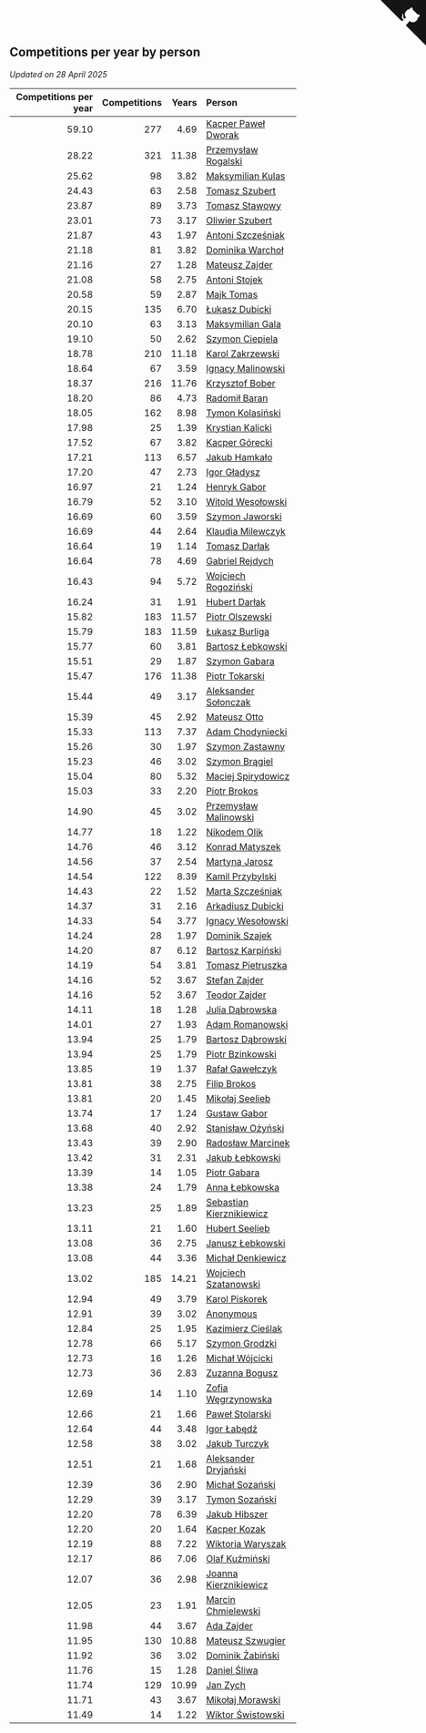 ## Competitions per year by person

*Updated on 28 April 2025*

| Competitions per year | Competitions | Years | Person |
| ---: | ---: | ---: | :--- |
| 59.10 | 277 | 4.69 | [Kacper Paweł Dworak](https://www.worldcubeassociation.org/persons/2020DWOR01) |
| 28.22 | 321 | 11.38 | [Przemysław Rogalski](https://www.worldcubeassociation.org/persons/2013ROGA02) |
| 25.62 | 98 | 3.82 | [Maksymilian Kulas](https://www.worldcubeassociation.org/persons/2021KULA02) |
| 24.43 | 63 | 2.58 | [Tomasz Szubert](https://www.worldcubeassociation.org/persons/2022SZUB02) |
| 23.87 | 89 | 3.73 | [Tomasz Stawowy](https://www.worldcubeassociation.org/persons/2021STAW01) |
| 23.01 | 73 | 3.17 | [Oliwier Szubert](https://www.worldcubeassociation.org/persons/2022SZUB01) |
| 21.87 | 43 | 1.97 | [Antoni Szcześniak](https://www.worldcubeassociation.org/persons/2023SZCZ04) |
| 21.18 | 81 | 3.82 | [Dominika Warchoł](https://www.worldcubeassociation.org/persons/2021WARC01) |
| 21.16 | 27 | 1.28 | [Mateusz Zajder](https://www.worldcubeassociation.org/persons/2024ZAJD01) |
| 21.08 | 58 | 2.75 | [Antoni Stojek](https://www.worldcubeassociation.org/persons/2022STOJ03) |
| 20.58 | 59 | 2.87 | [Majk Tomas](https://www.worldcubeassociation.org/persons/2022TOMA05) |
| 20.15 | 135 | 6.70 | [Łukasz Dubicki](https://www.worldcubeassociation.org/persons/2018DUBI01) |
| 20.10 | 63 | 3.13 | [Maksymilian Gala](https://www.worldcubeassociation.org/persons/2022GALA01) |
| 19.10 | 50 | 2.62 | [Szymon Ciepiela](https://www.worldcubeassociation.org/persons/2022CIEP01) |
| 18.78 | 210 | 11.18 | [Karol Zakrzewski](https://www.worldcubeassociation.org/persons/2014ZAKR01) |
| 18.64 | 67 | 3.59 | [Ignacy Malinowski](https://www.worldcubeassociation.org/persons/2021MALI02) |
| 18.37 | 216 | 11.76 | [Krzysztof Bober](https://www.worldcubeassociation.org/persons/2013BOBE01) |
| 18.20 | 86 | 4.73 | [Radomił Baran](https://www.worldcubeassociation.org/persons/2020BARA02) |
| 18.05 | 162 | 8.98 | [Tymon Kolasiński](https://www.worldcubeassociation.org/persons/2016KOLA02) |
| 17.98 | 25 | 1.39 | [Krystian Kalicki](https://www.worldcubeassociation.org/persons/2023KALI10) |
| 17.52 | 67 | 3.82 | [Kacper Górecki](https://www.worldcubeassociation.org/persons/2021GORE01) |
| 17.21 | 113 | 6.57 | [Jakub Hamkało](https://www.worldcubeassociation.org/persons/2018HAMK01) |
| 17.20 | 47 | 2.73 | [Igor Gładysz](https://www.worldcubeassociation.org/persons/2022GLAD01) |
| 16.97 | 21 | 1.24 | [Henryk Gabor](https://www.worldcubeassociation.org/persons/2024GABO02) |
| 16.79 | 52 | 3.10 | [Witold Wesołowski](https://www.worldcubeassociation.org/persons/2022WESO01) |
| 16.69 | 60 | 3.59 | [Szymon Jaworski](https://www.worldcubeassociation.org/persons/2021JAWO01) |
| 16.69 | 44 | 2.64 | [Klaudia Milewczyk](https://www.worldcubeassociation.org/persons/2022MILE05) |
| 16.64 | 19 | 1.14 | [Tomasz Darłak](https://www.worldcubeassociation.org/persons/2024DARL01) |
| 16.64 | 78 | 4.69 | [Gabriel Rejdych](https://www.worldcubeassociation.org/persons/2020REJD01) |
| 16.43 | 94 | 5.72 | [Wojciech Rogoziński](https://www.worldcubeassociation.org/persons/2019ROGO04) |
| 16.24 | 31 | 1.91 | [Hubert Darłak](https://www.worldcubeassociation.org/persons/2023DARL03) |
| 15.82 | 183 | 11.57 | [Piotr Olszewski](https://www.worldcubeassociation.org/persons/2013OLSZ02) |
| 15.79 | 183 | 11.59 | [Łukasz Burliga](https://www.worldcubeassociation.org/persons/2013BURL01) |
| 15.77 | 60 | 3.81 | [Bartosz Łebkowski](https://www.worldcubeassociation.org/persons/2021LEBK01) |
| 15.51 | 29 | 1.87 | [Szymon Gabara](https://www.worldcubeassociation.org/persons/2023GABA01) |
| 15.47 | 176 | 11.38 | [Piotr Tokarski](https://www.worldcubeassociation.org/persons/2013TOKA01) |
| 15.44 | 49 | 3.17 | [Aleksander Sołonczak](https://www.worldcubeassociation.org/persons/2022SOLO01) |
| 15.39 | 45 | 2.92 | [Mateusz Otto](https://www.worldcubeassociation.org/persons/2022OTTO01) |
| 15.33 | 113 | 7.37 | [Adam Chodyniecki](https://www.worldcubeassociation.org/persons/2017CHOD02) |
| 15.26 | 30 | 1.97 | [Szymon Zastawny](https://www.worldcubeassociation.org/persons/2023ZAST01) |
| 15.23 | 46 | 3.02 | [Szymon Brągiel](https://www.worldcubeassociation.org/persons/2022BRAG03) |
| 15.04 | 80 | 5.32 | [Maciej Spirydowicz](https://www.worldcubeassociation.org/persons/2020SPIR01) |
| 15.03 | 33 | 2.20 | [Piotr Brokos](https://www.worldcubeassociation.org/persons/2023BROK01) |
| 14.90 | 45 | 3.02 | [Przemysław Malinowski](https://www.worldcubeassociation.org/persons/2022MALI01) |
| 14.77 | 18 | 1.22 | [Nikodem Olik](https://www.worldcubeassociation.org/persons/2024OLIK01) |
| 14.76 | 46 | 3.12 | [Konrad Matyszek](https://www.worldcubeassociation.org/persons/2022MATY02) |
| 14.56 | 37 | 2.54 | [Martyna Jarosz](https://www.worldcubeassociation.org/persons/2022JARO01) |
| 14.54 | 122 | 8.39 | [Kamil Przybylski](https://www.worldcubeassociation.org/persons/2016PRZY01) |
| 14.43 | 22 | 1.52 | [Marta Szcześniak](https://www.worldcubeassociation.org/persons/2023SZCZ07) |
| 14.37 | 31 | 2.16 | [Arkadiusz Dubicki](https://www.worldcubeassociation.org/persons/2023DUBI01) |
| 14.33 | 54 | 3.77 | [Ignacy Wesołowski](https://www.worldcubeassociation.org/persons/2021WESO01) |
| 14.24 | 28 | 1.97 | [Dominik Szajek](https://www.worldcubeassociation.org/persons/2023SZAJ01) |
| 14.20 | 87 | 6.12 | [Bartosz Karpiński](https://www.worldcubeassociation.org/persons/2019KARP03) |
| 14.19 | 54 | 3.81 | [Tomasz Pietruszka](https://www.worldcubeassociation.org/persons/2021PIET01) |
| 14.16 | 52 | 3.67 | [Stefan Zajder](https://www.worldcubeassociation.org/persons/2021ZAJD02) |
| 14.16 | 52 | 3.67 | [Teodor Zajder](https://www.worldcubeassociation.org/persons/2021ZAJD03) |
| 14.11 | 18 | 1.28 | [Julia Dąbrowska](https://www.worldcubeassociation.org/persons/2024DABR01) |
| 14.01 | 27 | 1.93 | [Adam Romanowski](https://www.worldcubeassociation.org/persons/2023ROMA10) |
| 13.94 | 25 | 1.79 | [Bartosz Dąbrowski](https://www.worldcubeassociation.org/persons/2023DABR07) |
| 13.94 | 25 | 1.79 | [Piotr Bzinkowski](https://www.worldcubeassociation.org/persons/2023BZIN01) |
| 13.85 | 19 | 1.37 | [Rafał Gawełczyk](https://www.worldcubeassociation.org/persons/2023GAWE01) |
| 13.81 | 38 | 2.75 | [Filip Brokos](https://www.worldcubeassociation.org/persons/2022BROK03) |
| 13.81 | 20 | 1.45 | [Mikołaj Seelieb](https://www.worldcubeassociation.org/persons/2023SEEL04) |
| 13.74 | 17 | 1.24 | [Gustaw Gabor](https://www.worldcubeassociation.org/persons/2024GABO01) |
| 13.68 | 40 | 2.92 | [Stanisław Ożyński](https://www.worldcubeassociation.org/persons/2022OZYN01) |
| 13.43 | 39 | 2.90 | [Radosław Marcinek](https://www.worldcubeassociation.org/persons/2022MARC05) |
| 13.42 | 31 | 2.31 | [Jakub Łebkowski](https://www.worldcubeassociation.org/persons/2023LEBK01) |
| 13.39 | 14 | 1.05 | [Piotr Gabara](https://www.worldcubeassociation.org/persons/2024GABA02) |
| 13.38 | 24 | 1.79 | [Anna Łebkowska](https://www.worldcubeassociation.org/persons/2023LEBK04) |
| 13.23 | 25 | 1.89 | [Sebastian Kierznikiewicz](https://www.worldcubeassociation.org/persons/2023KIER02) |
| 13.11 | 21 | 1.60 | [Hubert Seelieb](https://www.worldcubeassociation.org/persons/2023SEEL02) |
| 13.08 | 36 | 2.75 | [Janusz Łebkowski](https://www.worldcubeassociation.org/persons/2022LEBK01) |
| 13.08 | 44 | 3.36 | [Michał Denkiewicz](https://www.worldcubeassociation.org/persons/2021DENK01) |
| 13.02 | 185 | 14.21 | [Wojciech Szatanowski](https://www.worldcubeassociation.org/persons/2011SZAT01) |
| 12.94 | 49 | 3.79 | [Karol Piskorek](https://www.worldcubeassociation.org/persons/2021PISK01) |
| 12.91 | 39 | 3.02 | [Anonymous](https://www.worldcubeassociation.org/persons/2022ANON03) |
| 12.84 | 25 | 1.95 | [Kazimierz Cieślak](https://www.worldcubeassociation.org/persons/2023CIES01) |
| 12.78 | 66 | 5.17 | [Szymon Grodzki](https://www.worldcubeassociation.org/persons/2020GROD01) |
| 12.73 | 16 | 1.26 | [Michał Wójcicki](https://www.worldcubeassociation.org/persons/2024WOJC01) |
| 12.73 | 36 | 2.83 | [Zuzanna Bogusz](https://www.worldcubeassociation.org/persons/2022BOGU01) |
| 12.69 | 14 | 1.10 | [Zofia Węgrzynowska](https://www.worldcubeassociation.org/persons/2024WEGR01) |
| 12.66 | 21 | 1.66 | [Paweł Stolarski](https://www.worldcubeassociation.org/persons/2023STOL04) |
| 12.64 | 44 | 3.48 | [Igor Łabędź](https://www.worldcubeassociation.org/persons/2021LABE01) |
| 12.58 | 38 | 3.02 | [Jakub Turczyk](https://www.worldcubeassociation.org/persons/2022TURC02) |
| 12.51 | 21 | 1.68 | [Aleksander Dryjański](https://www.worldcubeassociation.org/persons/2023DRYJ01) |
| 12.39 | 36 | 2.90 | [Michał Sozański](https://www.worldcubeassociation.org/persons/2022SOZA02) |
| 12.29 | 39 | 3.17 | [Tymon Sozański](https://www.worldcubeassociation.org/persons/2022SOZA01) |
| 12.20 | 78 | 6.39 | [Jakub Hibszer](https://www.worldcubeassociation.org/persons/2018HIBS01) |
| 12.20 | 20 | 1.64 | [Kacper Kozak](https://www.worldcubeassociation.org/persons/2023KOZA05) |
| 12.19 | 88 | 7.22 | [Wiktoria Waryszak](https://www.worldcubeassociation.org/persons/2018WARY01) |
| 12.17 | 86 | 7.06 | [Olaf Kuźmiński](https://www.worldcubeassociation.org/persons/2018KUZM02) |
| 12.07 | 36 | 2.98 | [Joanna Kierznikiewicz](https://www.worldcubeassociation.org/persons/2022KIER01) |
| 12.05 | 23 | 1.91 | [Marcin Chmielewski](https://www.worldcubeassociation.org/persons/2023CHMI01) |
| 11.98 | 44 | 3.67 | [Ada Zajder](https://www.worldcubeassociation.org/persons/2021ZAJD01) |
| 11.95 | 130 | 10.88 | [Mateusz Szwugier](https://www.worldcubeassociation.org/persons/2014SZWU01) |
| 11.92 | 36 | 3.02 | [Dominik Żabiński](https://www.worldcubeassociation.org/persons/2022ZABI01) |
| 11.76 | 15 | 1.28 | [Daniel Śliwa](https://www.worldcubeassociation.org/persons/2024SLIW01) |
| 11.74 | 129 | 10.99 | [Jan Zych](https://www.worldcubeassociation.org/persons/2014ZYCH01) |
| 11.71 | 43 | 3.67 | [Mikołaj Morawski](https://www.worldcubeassociation.org/persons/2021MORA01) |
| 11.49 | 14 | 1.22 | [Wiktor Świstowski](https://www.worldcubeassociation.org/persons/2024SWIS01) |


<a href="https://github.com/maxidragon/wca_statistics_pl" class="github-corner" aria-label="View source on Github"><svg width="80" height="80" viewBox="0 0 250 250" style="fill:#151513; color:#fff; position: absolute; top: 0; border: 0; right: 0;" aria-hidden="true"><path d="M0,0 L115,115 L130,115 L142,142 L250,250 L250,0 Z"></path><path d="M128.3,109.0 C113.8,99.7 119.0,89.6 119.0,89.6 C122.0,82.7 120.5,78.6 120.5,78.6 C119.2,72.0 123.4,76.3 123.4,76.3 C127.3,80.9 125.5,87.3 125.5,87.3 C122.9,97.6 130.6,101.9 134.4,103.2" fill="currentColor" style="transform-origin: 130px 106px;" class="octo-arm"></path><path d="M115.0,115.0 C114.9,115.1 118.7,116.5 119.8,115.4 L133.7,101.6 C136.9,99.2 139.9,98.4 142.2,98.6 C133.8,88.0 127.5,74.4 143.8,58.0 C148.5,53.4 154.0,51.2 159.7,51.0 C160.3,49.4 163.2,43.6 171.4,40.1 C171.4,40.1 176.1,42.5 178.8,56.2 C183.1,58.6 187.2,61.8 190.9,65.4 C194.5,69.0 197.7,73.2 200.1,77.6 C213.8,80.2 216.3,84.9 216.3,84.9 C212.7,93.1 206.9,96.0 205.4,96.6 C205.1,102.4 203.0,107.8 198.3,112.5 C181.9,128.9 168.3,122.5 157.7,114.1 C157.9,116.9 156.7,120.9 152.7,124.9 L141.0,136.5 C139.8,137.7 141.6,141.9 141.8,141.8 Z" fill="currentColor" class="octo-body"></path></svg></a><style>.github-corner:hover .octo-arm{animation:octocat-wave 560ms ease-in-out}@keyframes octocat-wave{0%,100%{transform:rotate(0)}20%,60%{transform:rotate(-25deg)}40%,80%{transform:rotate(10deg)}}@media (max-width:500px){.github-corner:hover .octo-arm{animation:none}.github-corner .octo-arm{animation:octocat-wave 560ms ease-in-out}}</style>

